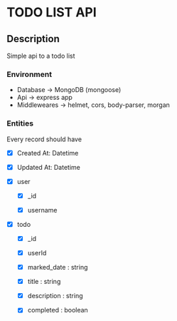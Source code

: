 # TODO LIST API

## Description

Simple api to a todo list

### Environment

- Database -> MongoDB (mongoose)
- Api -> express app
- Middleweares -> helmet, cors, body-parser, morgan

### Entities 

Every record should have 

- [x] Created At: Datetime
- [x] Updated At: Datetime


- [x] user
    - [x] _id
    - [x] username


- [x] todo
    - [x] _id
    - [x] userId  
    - [x] marked_date : string
    - [x] title : string
    - [x] description : string
    - [x] completed : boolean




